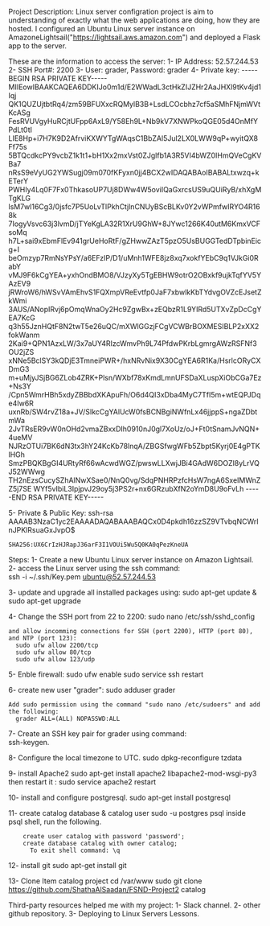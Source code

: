Project Description:
    Linux server configration project is aim to understanding of exactly what the web applications are doing, how they are hosted.
I configured an Ubuntu Linux server instance on AmazoneLightsail("https://lightsail.aws.amazon.com") and deployed a Flask app to the server.

These are the information to access the server:
  1- IP Address: 52.57.244.53
  2- SSH Port#: 2200
  3- User: grader, Password: grader
  4- Private key:
    -----BEGIN RSA PRIVATE KEY-----
MIIEowIBAAKCAQEA6DDKIJo0m1d/E2WWadL3ctHkZIJZHr2AaJHXl9tKv4jd1Iqj
QK1QUZUjtbtRq4/zm59BFUXxcRQMylB3B+LsdLCOcbhz7cf5aSMhFNjmWVtKcASg
FesRVUVgyHuRCjtUFpp6AxL9/Y58Eh9L+Nb9kV7XNWPkoQGE05d4OnMfYPdLt0tI
LIE8Hp+i7H7K9D2AfrviKXWYTgWAqsC1BbZAl5Jul2LX0LWW9qP+wyitQX8Ff75s
5BTQcdkcPY9vcbZ1k1t1+bH1Xx2mxVst0ZJglfb1A3R5VI4bWZ0IHmQVeCgKVBa7
nRsS9eVyUG2YWSugj09m070fKFyxn0jj4BCX2wIDAQABAoIBABALtxwzq+kETerY
PWHIy4Lq0F7Fx0ThkasoUP7Uj8DWw4W5oviIQaGxrcsUS9uQUiRyB/xhXgMTgKLG
lsM7wl16Cg3/0jsfc7P5UoLvTlPkhCtjlnCNUyBScBLKv0Y2vWPmfwIRYO4R168k
7IogyVsvc63j3lvmD/jTYeKgLA32R1XrU9GhW+8JYwc1266K40utM6KmxVCFsoMq
h7L+sai9xEbmFlEv941grUeHoRtF/gZHwwZAzT5pzO5UsBUGGTedDTpbinEicg+I
beOmzyp7RmNsYPsY/a6EFzIP/D1/uMnh1WFE8jz8xq7xokfYEbC9q1VJkGi0RabY
vMJ9F6kCgYEA+yxhOndBMO8/VJzyXy5TgEBHW9otrO2OBxkf9ujkTqfYV5YAzEV9
jRWroW6/hWSvVAmEhvS1FQXmpVReEvtfp0JaF7xbwlkKbTYdvgOVZcEJsetZkWmi
3AUS/ANopIRvj6pOmqWnaOy2Hc9ZgwBx+zEQbzR1L9YIRd5UTXvZpDcCgYEA7KcG
q3h55JznHQtF8N2twT5e26uQC/mXWlGGzjFCgVCWBrBOXMESIBLP2xXX2fokWanm
2Kai9+QPN1AzxLW/3x7aUY4RIzcWmvPh9L74PfdwPKrbLgmrgAWzRSFNf3OU2jZS
xNNe5BclSY3kQDjE3TmneiPWR+/hxNRvNix9X30CgYEA6R1Ka/HsrlcORyCXDmG3
m+uMjyJSjBG6ZLob4ZRK+Plsn/WXbf78xKmdLmnUFSDaXLuspXiObCGa7Ez+Ns3Y
/Cpn5WmrHBh5xdyZBBbdXKApuFh/O6d4QI3xDba4MyC7TfI5m+wtEQPJDqe4Iw6R
uxnRb/SW4rvZ18a+JV/SIkcCgYAlUcW0fsBCNBgiNWfnLx46jjppS+ngaZDbtmWa
2JvTRsER9vW0nOHd2vmaZBxxDIh0910nJ0gl7XoUz/oJ+Ft0tSnamJvNQN+4ueMV
NJRzOTUi7BK6dN3tx3hY24KcKb78lnqA/ZBGSfwgWFb5Zbpt5Kyrj0E4gPTKlHGh
SmzPBQKBgGI4URtyRf66wAcwdWGZ/pwswLLXwjJBi4GAdW6DOZl8yLrVQJ52WWwg
TH2nEzsCucySZhAlNwXSae0/NnQ0vg/SdqPNHRPzfcHsW7ngA6SxeIMWnZZ5j7SE
WYf5vIbiL3IpjpvJ29oy5j3PS2r+nx6GRzubXfN2oYmD8U9oFvLh
-----END RSA PRIVATE KEY-----

5- Private & Public Key:
    ssh-rsa AAAAB3NzaC1yc2EAAAADAQABAAABAQCx0D4pkdh16zzSZ9VTvbqNCWrInJPKlRsuaGxJvpO$
    
    SHA256:UX6CrIzHJRapJ36arF3I1VOUi5Wu5Q0KA0qPezKneUA 




Steps:
  1- Create a new Ubuntu Linux server instance on Amazon Lightsail.
  2- access the Linux server using the ssh command:  
    ssh -i ~/.ssh/Key.pem  ubuntu@52.57.244.53

  3- update and upgrade all installed packages using:
    sudo apt-get update & sudo apt-get upgrade
    
  4- Change the SSH port from 22 to 2200:
    sudo nano /etc/ssh/sshd_config

    and allow incomming connections for SSH (port 2200), HTTP (port 80), and NTP (port 123):
      sudo ufw allow 2200/tcp
      sudo ufw allow 80/tcp
      sudo ufw allow 123/udp
        
  5- Enble firewall:
      sudo ufw enable
      sudo service ssh restart
      
  6- create new user "grader":
     sudo adduser grader
     
    Add sudo permission using the command "sudo nano /etc/sudoers" and add the following:
      grader ALL=(ALL) NOPASSWD:ALL
    
  7- Create an SSH key pair for grader using command:  
      ssh-keygen.
      
  8- Configure the local timezone to UTC.
      sudo dpkg-reconfigure tzdata
      
  9- install Apache2
      sudo apt-get install apache2 libapache2-mod-wsgi-py3
      then restart it : sudo service apache2 restart
      
  10- install and configure postgresql.
      sudo apt-get install postgresql
    
  11- create catalog database & catalog user
      sudo -u postgres psql
      inside psql shell, run the following.

        create user catalog with password 'password';
        create database catalog with owner catalog;
          To exit shell command: \q
  
  12- install git
      sudo apt-get install git
      
  13- Clone Item catalog project
      cd /var/www sudo git clone https://github.com/ShathaAlSaadan/FSND-Project2 catalog
      
      
      
Third-party resources helped me with my project:
    1- Slack channel.
    2- other github repository.
    3- Deploying to Linux Servers Lessons.
      

